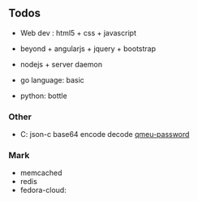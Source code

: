 ## Todos ##
- Web dev : html5 + css + javascript 
-  beyond  + angularjs + jquery + bootstrap
-  nodejs + server daemon

- go language: basic 
- python: bottle

### Other ###
- C: json-c  base64 encode decode
    [qmeu-password](https://github.com/leehz/qemu-agent-cli.git)
 
### Mark ###
- memcached
- redis
- fedora-cloud: 
